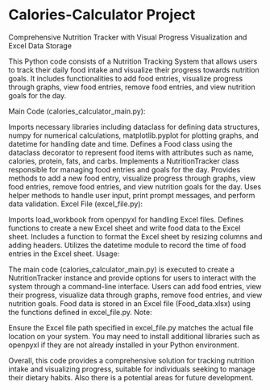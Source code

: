 # Calories-Calculator Project
Comprehensive Nutrition Tracker with Visual Progress Visualization and Excel Data Storage

This Python code consists of a Nutrition Tracking System that allows users to track their daily food intake and visualize their progress towards nutrition goals. It includes functionalities to add food entries, visualize progress through graphs, view food entries, remove food entries, and view nutrition goals for the day.

Main Code (calories_calculator_main.py):

Imports necessary libraries including dataclass for defining data structures, numpy for numerical calculations, matplotlib.pyplot for plotting graphs, and datetime for handling date and time.
Defines a Food class using the dataclass decorator to represent food items with attributes such as name, calories, protein, fats, and carbs.
Implements a NutritionTracker class responsible for managing food entries and goals for the day.
Provides methods to add a new food entry, visualize progress through graphs, view food entries, remove food entries, and view nutrition goals for the day.
Uses helper methods to handle user input, print prompt messages, and perform data validation.
Excel File (excel_file.py):

Imports load_workbook from openpyxl for handling Excel files.
Defines functions to create a new Excel sheet and write food data to the Excel sheet.
Includes a function to format the Excel sheet by resizing columns and adding headers.
Utilizes the datetime module to record the time of food entries in the Excel sheet.
Usage:

The main code (calories_calculator_main.py) is executed to create a NutritionTracker instance and provide options for users to interact with the system through a command-line interface.
Users can add food entries, view their progress, visualize data through graphs, remove food entries, and view nutrition goals.
Food data is stored in an Excel file (Food_data.xlsx) using the functions defined in excel_file.py.
Note:

Ensure the Excel file path specified in excel_file.py matches the actual file location on your system.
You may need to install additional libraries such as openpyxl if they are not already installed in your Python environment.

Overall, this code provides a comprehensive solution for tracking nutrition intake and visualizing progress, suitable for individuals seeking to manage their dietary habits.
Also there is a potential areas for future development.
